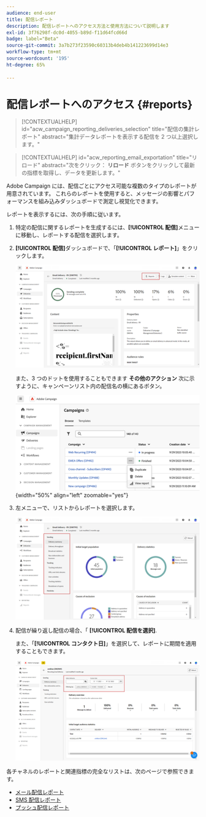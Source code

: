 ```yaml
---
audience: end-user
title: 配信レポート
description: 配信レポートへのアクセス方法と使用方法について説明します
exl-id: 3f76298f-dc0d-4055-b89d-f11d64fcd66d
badge: label="Beta"
source-git-commit: 3a7b273f23590c60313b4deb4b141223699d14e3
workflow-type: tm+mt
source-wordcount: '195'
ht-degree: 65%

---
```


# 配信レポートへのアクセス {#reports}

>[!CONTEXTUALHELP]
>id="acw_campaign_reporting_deliveries_selection"
>title="配信の集計レポート"
>abstract="集計データレポートを表示する配信を 2 つ以上選択します。"


>[!CONTEXTUALHELP]
>id="acw_reporting_email_exportation"
>title="リロード"
>abstract="次をクリック： **リロード** ボタンをクリックして最新の指標を取得し、データを更新します。"

Adobe Campaign には、配信ごとにアクセス可能な複数のタイプのレポートが用意されています。 これらのレポートを使用すると、メッセージの影響とパフォーマンスを組み込みダッシュボードで測定し視覚化できます。

レポートを表示するには、次の手順に従います。

1. 特定の配信に関するレポートを生成するには、**[!UICONTROL 配信]**&#x200B;メニューに移動し、レポートする配信を選択します。

1. **[!UICONTROL 配信]**&#x200B;ダッシュボードで、「**[!UICONTROL レポート]**」をクリックします。

   ![](assets/reporting2.png)

   また、3 つのドットを使用することもできます **その他のアクション** 次に示すように、キャンペーンリスト内の配信名の横にあるボタン。

   ![](assets/campaign-reports-view.png){width="50%" align="left" zoomable="yes"}

1. 左メニューで、リストからレポートを選択します。

   ![](assets/reporting.png)

1. 配信が繰り返し配信の場合、「 **[!UICONTROL 配信を選択]**.

   また、「**[!UICONTROL コンタクト日]**」を選択して、レポートに期間を適用することもできます。

   ![](assets/delivery-recurring.png)

各チャネルのレポートと関連指標の完全なリストは、次のページで参照できます。

* [メール配信レポート](email-report.md)
* [SMS 配信レポート](sms-report.md)
* [プッシュ配信レポート](push-report.md)
